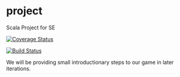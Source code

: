 # project
Scala Project for SE

[![Coverage Status](https://coveralls.io/repos/github/corneliusbokelmann/project/badge.svg?branch=8Patterns)](https://coveralls.io/github/corneliusbokelmann/project?branch=8Patterns)

[![Build Status](https://app.travis-ci.com/corneliusbokelmann/project.svg?branch=8Patterns)](https://app.travis-ci.com/corneliusbokelmann/project)

We will be providing small introductionary steps to our game in later iterations.
